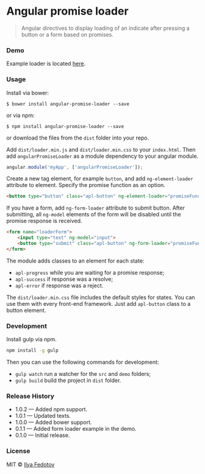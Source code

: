 # Angular promise loader

> Angular directives to display loading of an indicate after pressing a button or a form based on promises.

### Demo

Example loader is located [here](http://fedotov.work/angular-promise-loader/).

### Usage

Install via bower:

```
$ bower install angular-promise-loader --save
```

or via npm:

```
$ npm install angular-promise-loader --save
```

or download the files from the `dist` folder into your repo.

Add `dist/loader.min.js` and `dist/loader.min.css` to your `index.html`. Then add `angularPromiseLoader` as a module dependency to your angular module.

```js
angular.module('myApp', ['angularPromiseLoader']);
```

Create a new tag element, for example `button`, and add `ng-element-loader` attribute to element. Specify the promise function as an option. 

```html
<button type="button" class="apl-button" ng-element-loader="promiseFunction()">Button</button>
```

If you have a form, add `ng-form-loader` attribute to submit button. After submitting, all `ng-model` elements of the form will be disabled until the promise response is received.

```html
<form name="loaderForm">
	<input type="text" ng-model="input">
	<button type="submit" class="apl-button" ng-form-loader="promiseFunction()">Submit</button>
</form>
```

The module adds classes to an element for each state:

* `apl-progress` while you are waiting for a promise response;
* `apl-success` if response was a resolve;
* `apl-error` if response was a reject.

The `dist/loader.min.css` file includes the default styles for states. You can use them with every front-end framework. Just add `apl-button` class to a button element.

### Development

Install gulp via npm.

```bash
npm install -g gulp
```

Then you can use the following commands for development:

* `gulp watch` run a watcher for the `src` and `demo` folders;
* `gulp build` build the project in `dist` folder.

### Release History

* 1.0.2 — Added npm support.
* 1.0.1 — Updated texts.
* 1.0.0 — Added bower support.
* 0.1.1 — Added form loader example in the demo.
* 0.1.0 — Initial release.

### License

MIT © [Ilya Fedotov](http://fedotov.me)